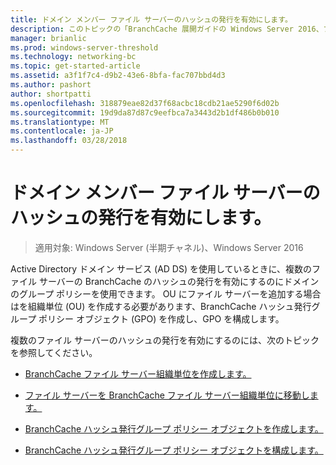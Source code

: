 ```yaml
---
title: ドメイン メンバー ファイル サーバーのハッシュの発行を有効にします。
description: このトピックの「BranchCache 展開ガイドの Windows Server 2016、ブランチ オフィスに WAN 帯域幅使用を最適化するために分散され、ホスト型キャッシュ モードで BranchCache を展開する方法示しますの一部である
manager: brianlic
ms.prod: windows-server-threshold
ms.technology: networking-bc
ms.topic: get-started-article
ms.assetid: a3f1f7c4-d9b2-43e6-8bfa-fac707bbd4d3
ms.author: pashort
author: shortpatti
ms.openlocfilehash: 318879eae82d37f68acbc18cdb21ae5290f6d02b
ms.sourcegitcommit: 19d9da87d87c9eefbca7a3443d2b1df486b0b010
ms.translationtype: MT
ms.contentlocale: ja-JP
ms.lasthandoff: 03/28/2018
---
```

# <a name="enable-hash-publication-for-domain-member-file-servers"></a>ドメイン メンバー ファイル サーバーのハッシュの発行を有効にします。

>適用対象: Windows Server (半期チャネル)、Windows Server 2016

Active Directory ドメイン サービス (AD DS) を使用しているときに、複数のファイル サーバーの BranchCache のハッシュの発行を有効にするのにドメインのグループ ポリシーを使用できます。 OU にファイル サーバーを追加する場合はを組織単位 (OU) を作成する必要があります、BranchCache ハッシュ発行グループ ポリシー オブジェクト (GPO) を作成し、GPO を構成します。  
  
複数のファイル サーバーのハッシュの発行を有効にするのには、次のトピックを参照してください。  
  
-   [BranchCache ファイル サーバー組織単位を作成します。](../../branchcache/deploy/Create-the-BranchCache-File-Servers-Organizational-Unit.md)  
  
-   [ファイル サーバーを BranchCache ファイル サーバー組織単位に移動します。](../../branchcache/deploy/Move-File-Servers-to-the-BranchCache-File-Servers-Organizational-Unit.md)  
  
-   [BranchCache ハッシュ発行グループ ポリシー オブジェクトを作成します。](../../branchcache/deploy/Create-the-BranchCache-Hash-Publication-Group-Policy-Object.md)  
  
-   [BranchCache ハッシュ発行グループ ポリシー オブジェクトを構成します。](../../branchcache/deploy/Configure-the-BranchCache-Hash-Publication-Group-Policy-Object.md)  
  



